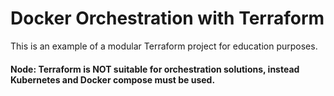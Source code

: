 # Docker Orchestration with Terraform
This is an example of a modular Terraform project for education purposes. 
#### Node: Terraform is NOT suitable for orchestration solutions, instead Kubernetes and Docker compose must be used.
